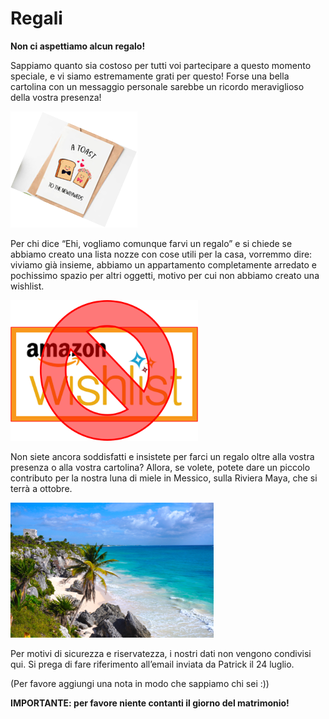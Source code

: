 # Regali

**Non ci aspettiamo alcun regalo!**


Sappiamo quanto sia costoso per tutti voi partecipare a questo momento speciale, e vi siamo estremamente grati per questo!
Forse una bella cartolina con un messaggio personale sarebbe un ricordo meraviglioso della vostra presenza!

![Gifts](Picture19.png)


Per chi dice “Ehi, vogliamo comunque farvi un regalo” e si chiede se abbiamo creato una lista nozze con cose utili per la casa, vorremmo dire: viviamo già insieme, abbiamo un appartamento completamente arredato e pochissimo spazio per altri oggetti, motivo per cui non abbiamo creato una wishlist.

<img src="Picture20.png" alt="No Wishlist" style="width:300px;"/>


Non siete ancora soddisfatti e insistete per farci un regalo oltre alla vostra presenza o alla vostra cartolina?
Allora, se volete, potete dare un piccolo contributo per la nostra luna di miele in Messico, sulla Riviera Maya, che si terrà a ottobre. 

![Honeymoon](Picture21.png)

Per motivi di sicurezza e riservatezza, i nostri dati non vengono condivisi qui. Si prega di fare riferimento all’email inviata da Patrick il 24 luglio.

(Per favore aggiungi una nota in modo che sappiamo chi sei :))


**IMPORTANTE: per favore niente contanti il giorno del matrimonio!**
